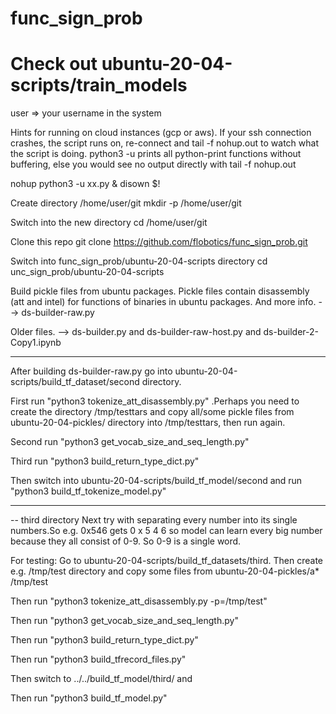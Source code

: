 # func_sign_prob

# Check out ubuntu-20-04-scripts/train_models

user => your username in the system

Hints for running on cloud instances (gcp or aws). If your ssh connection crashes, the script runs on, re-connect and
tail -f nohup.out  to watch what the script is doing. python3 -u prints all python-print functions without buffering, else you 
would see no output directly with tail -f nohup.out


nohup python3 -u xx.py  & disown $!

Create directory /home/user/git
mkdir -p /home/user/git

Switch into the new directory
cd /home/user/git

Clone this repo
git clone https://github.com/flobotics/func_sign_prob.git

Switch into func_sign_prob/ubuntu-20-04-scripts directory
cd unc_sign_prob/ubuntu-20-04-scripts



Build pickle files from ubuntu packages. Pickle files contain disassembly (att and intel)
for functions of binaries in ubuntu packages. And more info.
--> ds-builder-raw.py

Older files.
--> ds-builder.py and ds-builder-raw-host.py and ds-builder-2-Copy1.ipynb



-------------
After building ds-builder-raw.py go into ubuntu-20-04-scripts/build_tf_dataset/second directory.

First run "python3 tokenize_att_disassembly.py" .Perhaps you need to create the directory /tmp/testtars and copy all/some pickle files from ubuntu-20-04-pickles/ directory into /tmp/testtars, then run again.


Second run "python3 get_vocab_size_and_seq_length.py"

Third run "python3 build_return_type_dict.py"

Then switch into ubuntu-20-04-scripts/build_tf_model/second and run
"python3 build_tf_tokenize_model.py"



---------------

-- third directory
Next try with separating every number into its single numbers.So e.g. 0x546 gets 0 x 5 4 6  so model can learn every big number
because they all consist of 0-9. So 0-9 is a single word.

For testing:
Go to ubuntu-20-04-scripts/build_tf_datasets/third. Then create e.g. /tmp/test directory and copy some files from ubuntu-20-04-pickles/a* /tmp/test

Then run "python3 tokenize_att_disassembly.py -p=/tmp/test" 

Then run "python3 get_vocab_size_and_seq_length.py"

Then run "python3 build_return_type_dict.py"

Then run "python3 build_tfrecord_files.py"

Then switch to ../../build_tf_model/third/ and 

Then run "python3 build_tf_model.py"
